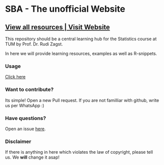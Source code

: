 # SBA - The unofficial Website

## [View all resources | Visit Website](https://leoniepopken.github.io/SBA/)

This repository should be a central learning hub for the Statistics course at TUM by Prof. Dr. Rudi Zagst.

In here we will provide learning resources, examples as well as R-snippets.

### Usage

[Click here](https://leoniepopken.github.io/SBA/)

### Want to contribute?

Its simple! Open a new Pull request. If you are not familliar with github, write us per WhatsApp :)

### Have questions?

Open an issue [here](https://github.com/Leoniepopken/SBA/issues).

### Disclaimer

If there is anything in here which violates the law of copyright, please tell us. We **will** change it asap!
